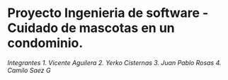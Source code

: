 # Proyecto Ingenieria de software - Cuidado de mascotas en un condominio.

_Integrantes_
_1. Vicente Aguilera_
_2. Yerko Cisternas_
_3. Juan Pablo Rosas_
_4. Camilo Saez G_
